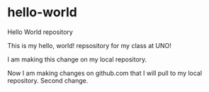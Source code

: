 # hello-world
Hello World repository

This is my hello, world! repsository for my class at UNO!

I am making this change on my local repository.

Now I am making changes on github.com that I will pull to my local repository. Second change.
